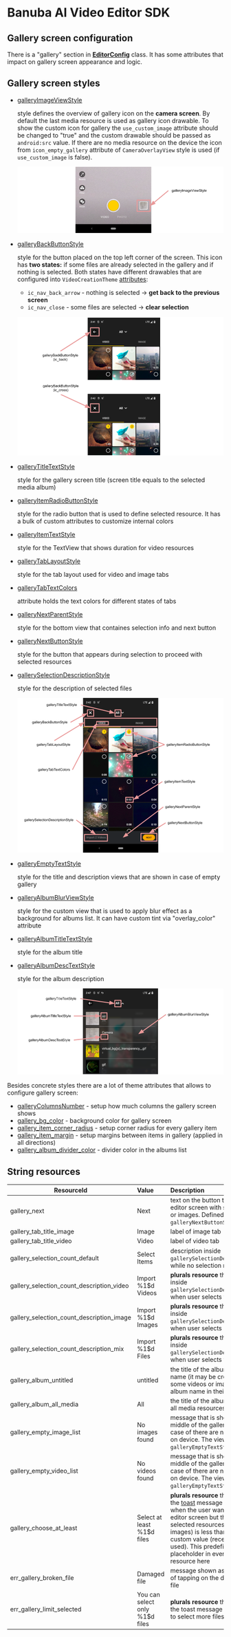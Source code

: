 # Banuba AI Video Editor SDK

## Gallery screen configuration

There is a "gallery" section in [**EditorConfig**](./config_videoeditor.md#gallery) class. It has some attributes that impact on gallery screen appearance and logic.

## Gallery screen styles

- [galleryImageViewStyle](../app/src/main/res/values/themes.xml#L108)

    style defines the overview of gallery icon on the **camera screen**. By default the last media resource is used as gallery icon drawable. To show the custom icon for gallery the `use_custom_image` attribute should be changed to "true" and the custom drawable should be passed as `android:src` value. If there are no media resource on the device the icon from `icon_empty_gallery` attribute of `CameraOverlayView` style is used (if `use_custom_image` is false). 

    ![img](screenshots/gallery4.png)

- [galleryBackButtonStyle](../app/src/main/res/values/themes.xml#L110)

    style for the button placed on the top left corner of the screen. This icon has **two states:** if some files are already selected in the gallery and if nothing is selected. Both states have different drawables that are configured into `VideoCreationTheme` [attributes](../app/src/main/res/values/themes.xml#L820):

    - `ic_nav_back_arrow` -  nothing is selected → **get back to the previous screen**
    - `ic_nav_close` - some files are selected → **clear selection**

    ![img](screenshots/gallery5.png)

- [galleryTitleTextStyle](../app/src/main/res/values/themes.xml#L109)

    style for the gallery screen title (screen title equals to the selected media album)

- [galleryItemRadioButtonStyle](../app/src/main/res/values/themes.xml#L115)

    style for the radio button that is used to define selected resource. It has a bulk of custom attributes to customize internal colors 
- [galleryItemTextStyle](../app/src/main/res/values/themes.xml#L116)

    style for the TextView that shows duration for video resources

- [galleryTabLayoutStyle](../app/src/main/res/values/themes.xml#L121)

    style for the tab layout used for video and image tabs 

- [galleryTabTextColors](../app/src/main/res/values/themes.xml#L122)

    attribute holds the text colors for different states of tabs

- [galleryNextParentStyle](../app/src/main/res/values/themes.xml#L111)

    style for the bottom view that containes selection info and next button

- [galleryNextButtonStyle](../app/src/main/res/values/themes.xml#L112)

    style for the button that appears during selection to proceed with selected resources

- [gallerySelectionDescriptionStyle](../app/src/main/res/values/themes.xml#L113)

    style for the description of selected files

    ![img](screenshots/gallery6.png)

- [galleryEmptyTextStyle](../app/src/main/res/values/themes.xml#L117)

    style for the title and description views that are shown in case of empty gallery
- [galleryAlbumBlurViewStyle](../app/src/main/res/values/themes.xml#L118)

    style for the custom view that is used to apply blur effect as a background for albums list. It can have custom tint via "overlay_color" attribute
- [galleryAlbumTitleTextStyle](../app/src/main/res/values/themes.xml#L119)

    style for the album title
- [galleryAlbumDescTextStyle](../app/src/main/res/values/themes.xml#L120)

    style for the album description

    ![img](screenshots/gallery7.png)

Besides concrete styles there are a lot of theme attributes that allows to configure gallery screen:
- [galleryColumnsNumber](../app/src/main/res/values/themes.xml#L124) - setup how much columns the gallery screen shows
- [gallery_bg_color](../app/src/main/res/values/themes.xml#L125) - background color for gallery screen
- [gallery_item_corner_radius](../app/src/main/res/values/themes.xml#L126) - setup corner radius for every gallery item
- [gallery_item_margin](../app/src/main/res/values/themes.xml#L127) - setup margins between items in gallery (applied in all directions)
- [gallery_album_divider_color](../app/src/main/res/values/themes.xml#L128) - divider color in the albums list

## String resources

| ResourceId        |      Value      |   Description |
| ------------- | :----------- | :------------- |
| gallery_next | Next | text on the button that opens the editor screen with selected videos or images. Defined in ```galleryNextButtonStyle```
| gallery_tab_title_image | Image | label of image tab
| gallery_tab_title_video | Video | label of video tab
| gallery_selection_count_default | Select Items | description inside ```gallerySelectionDecriptionStyle``` while no selection made
| gallery_selection_count_description_video | Import %1$d Videos | **plurals resource** that is used inside ```gallerySelectionDescriptionStyle``` when user selects video
| gallery_selection_count_description_image | Import %1$d Images | **plurals resource** that is used inside ```gallerySelectionDescriptionStyle``` when user selects image
| gallery_selection_count_description_mix | Import %1$d Files | **plurals resource** that is used inside ```gallerySelectionDescriptionStyle``` when user selects video or image
| gallery_album_untitled | untitled | the title of the album that has no name (it may be created in case of some videos or images has no album name in theirs meta data)
| gallery_album_all_media | All | the title of the album that contains all media resources
| gallery_empty_image_list | No images found | message that is shown in the middle of the gallery screen in case of there are no images found on device. The view is defined in ```galleryEmptyTextStyle```
| gallery_empty_video_list | No videos found | message that is shown in the middle of the gallery screen in case of there are no videos found on device. The view is defined in ```galleryEmptyTextStyle```
| gallery_choose_at_least | Select at least %1$d files | **plurals resource** that is used for the [toast](alert_styles.md) message that is shown when the user want to open the editor screen but the number of selected resources (videos or images) is less than predefined custom value (recently "1" is used). This predefined value is a placeholder in every plural string resource here
| err_gallery_broken_file | Damaged file | message shown as a [toast](alert_styles.md) in case of tapping on the damaged media file
| err_gallery_limit_selected | You can select only %1$d files | **plurals resource** that is used for the toast message if the user tries to select more files than allowed
